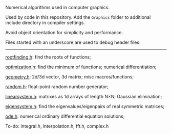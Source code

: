 Numerical algorithms used in computer graphics.

Used by code in this repository. Add the `Graphics` folder to additional include directory in compiler settings.

Avoid object orientation for simplicity and performance.

Files started with an underscore are used to debug header files.

--------

[rootfinding.h](rootfinding.h): find the roots of functions;

[optimization.h](optimization.h): find the minimum of functions; numerical differentiation;

[geometry.h](geometry.h): 2d/3d vector, 3d matrix; misc macros/functions;

[random.h](random.h): float-point random number generator;

[linearsystem.h](linearsystem.h): matrixes as 1d arrays of length N×N; Gaussian elimination;

[eigensystem.h](eigensystem.h): find the eigenvalues/eigenpairs of real symmetric matrices;

[ode.h](ode.h): numerical ordinary differential equation solutions;

To-do: integral.h, interpolation.h, fft.h, complex.h

